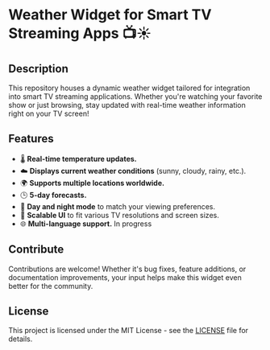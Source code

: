 # Weather Widget for Smart TV Streaming Apps 📺☀️

## Description

This repository houses a dynamic weather widget tailored for integration into smart TV streaming applications. Whether you're watching your favorite show or just browsing, stay updated with real-time weather information right on your TV screen!

## Features

- 🌡️ **Real-time temperature updates.**
- ☁️ **Displays current weather conditions** (sunny, cloudy, rainy, etc.).
- 🌍 **Supports multiple locations worldwide.**
- 🕒 **5-day forecasts.**
- 🌙 **Day and night mode** to match your viewing preferences.
- 📏 **Scalable UI** to fit various TV resolutions and screen sizes.
- 🌐 **Multi-language support.** In progress 

## Contribute

Contributions are welcome! Whether it's bug fixes, feature additions, or documentation improvements, your input helps make this widget even better for the community.

## License

This project is licensed under the MIT License - see the [LICENSE](./LICENSE) file for details.
